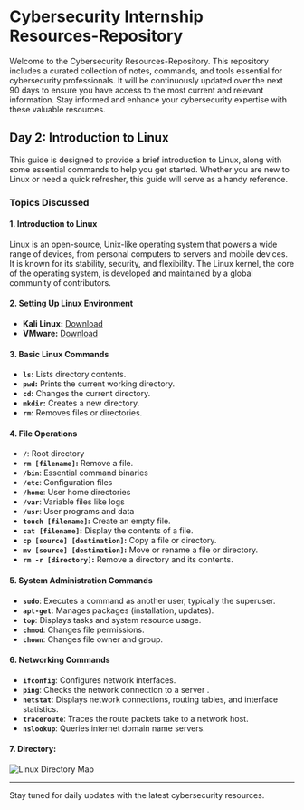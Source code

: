 # Cybersecurity Internship Resources-Repository

Welcome to the Cybersecurity Resources-Repository. This repository includes a curated collection of notes, commands, and tools essential for cybersecurity professionals. It will be continuously updated over the next 90 days to ensure you have access to the most current and relevant information. Stay informed and enhance your cybersecurity expertise with these valuable resources.

## Day 2: Introduction to Linux
This guide is designed to provide a brief introduction to Linux, along with some essential commands to help you get started. Whether you are new to Linux or need a quick refresher, this guide will serve as a handy reference.

### Topics Discussed 

#### 1. **Introduction to Linux**
Linux is an open-source, Unix-like operating system that powers a wide range of devices, from personal computers to servers and mobile devices. It is known for its stability, security, and flexibility. The Linux kernel, the core of the operating system, is developed and maintained by a global community of contributors.

#### 2. **Setting Up Linux Environment**
- **Kali Linux:** [Download](https://www.kali.org/downloads/)
- **VMware:** [Download](https://www.vmware.com/products/desktop-hypervisor.html)

#### 3. **Basic Linux Commands**
- **`ls`:** Lists directory contents.
- **`pwd`:** Prints the current working directory.
- **`cd`:** Changes the current directory.
- **`mkdir`:** Creates a new directory.
- **`rm`:** Removes files or directories.
  
#### 4. **File Operations**
- **`/`**: Root directory
- **`rm [filename]`:** Remove a file.
- **`/bin`**: Essential command binaries
- **`/etc`**: Configuration files
- **`/home`**: User home directories
- **`/var`**: Variable files like logs
- **`/usr`**: User programs and data
- **`touch [filename]`:** Create an empty file.
- **`cat [filename]`:** Display the contents of a file.
- **`cp [source] [destination]`:** Copy a file or directory.
- **`mv [source] [destination]`:** Move or rename a file or directory.
- **`rm -r [directory]`:** Remove a directory and its contents.

 
#### 5. **System Administration Commands**
- **`sudo`**: Executes a command as another user, typically the superuser.
- **`apt-get`**: Manages packages (installation, updates).
- **`top`**: Displays tasks and system resource usage.
- **`chmod`**: Changes file permissions.
- **`chown`**: Changes file owner and group.

#### 6. **Networking Commands**
- **`ifconfig`**: Configures network interfaces.
- **`ping`**: Checks the network connection to a server .
- **`netstat`**: Displays network connections, routing tables, and interface statistics.
- **`traceroute`**: Traces the route packets take to a network host.
- **`nslookup`**: Queries internet domain name servers.
  
#### 7. **Directory**:
![Linux Directory Map](https://github.com/HrishiK1107/Cybersecurity-90day-Journal/assets/166363838/18388dd1-22e3-4472-b593-61ae82416766)

  ---
  Stay tuned for daily updates with the latest cybersecurity resources.
